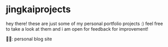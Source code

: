 # jingkaiprojects

hey there! these are just some of my personal portfolio projects :) feel free to take a look at them and i am open for feedback for improvement!

✍🏻: personal blog site
